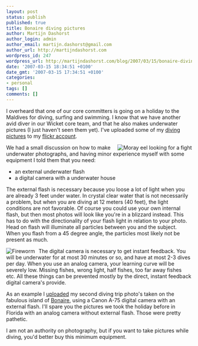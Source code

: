 ```yaml
---
layout: post
status: publish
published: true
title: Bonaire diving pictures
author: Martijn Dashorst
author_login: admin
author_email: martijn.dashorst@gmail.com
author_url: http://martijndashorst.com
wordpress_id: 247
wordpress_url: http://martijndashorst.com/blog/2007/03/15/bonaire-diving-pictures/
date: '2007-03-15 18:34:51 +0100'
date_gmt: '2007-03-15 17:34:51 +0100'
categories:
- personal
tags: []
comments: []
---
```

<p>I overheard that one of our core committers is going on a holiday to the Maldives for diving, surfing and swimming. I know that we have another avid diver in our Wicket core team, and that he also makes underwater pictures (I just haven't seen them yet). I've uploaded some of my <a href="http://martijndashorst.com/blog/photos/album/bonaire-2005/">diving pictures</a> to my <a href="http://martijndashorst.com/blog/photos/">flickr account</a>.</p>
<p><img align="right" alt="Moray eel looking for a fight" style="margin-left:10px;" title="Moray eel looking for a fight" src="http://farm1.static.flickr.com/170/421357746_1e591867f9_m.jpg" />We had a small discussion on how to make underwater photographs, and having minor experience myself with some equipment I told them that you need:</p>
<ul>
<li>an external underwater flash</li>
<li>a digital camera with a underwater house</li>
</ul>
<p>The external flash is necessary because you loose a lot of light when you are already 3 feet under water. In crystal clear water that is not necessarily a problem, but when you are diving at 12 meters (40 feet), the light conditions are not favorable. Of course you could use your own internal flash, but then most photos will look like you're in a blizzard instead. This has to do with the directionality of your flash light in relation to your photo. Head on flash will illuminate all particles between you and the subject. When you flash from a 45 degree angle, the particles most likely not be present as much.</p>
<p><img align="left" alt="Fireworm" title="Fireworm" style="margin-right:10px;" src="http://farm1.static.flickr.com/156/421357326_78609adb1d_m.jpg" />The digital camera is necessary to get instant feedback. You will be underwater for at most 30 minutes or so, and have at most 2-3 dives per day. When you use an analog camera, your learning curve will be severely low. Missing fishes, wrong light, half fishes, too far away fishes etc. All these things can be prevented mostly by the direct, instant feedback digital camera's provide.</p>
<p>As an example I <a href="http://martijndashorst.com/blog/photos/album/bonaire-2005/">uploaded</a> my second diving trip photo's taken on the fabulous island of <a href="http://www.bonairewebcams.com/">Bonaire</a>, using a Canon A-75 digital camera with an external flash. I'll spare you the pictures we took the holiday before in Florida with an analog camera without external flash. Those were pretty pathetic.</p>
<p>I am not an authority on photography, but if you want to take pictures while diving, you'd better buy this minimum equipment.</p>
